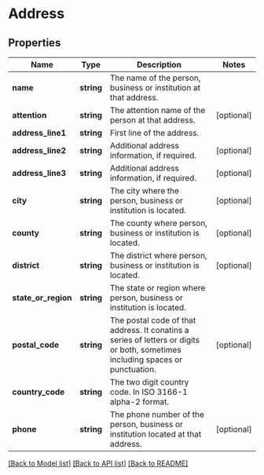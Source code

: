 # Address

## Properties
Name | Type | Description | Notes
------------ | ------------- | ------------- | -------------
**name** | **string** | The name of the person, business or institution at that address. | 
**attention** | **string** | The attention name of the person at that address. | [optional] 
**address_line1** | **string** | First line of the address. | 
**address_line2** | **string** | Additional address information, if required. | [optional] 
**address_line3** | **string** | Additional address information, if required. | [optional] 
**city** | **string** | The city where the person, business or institution is located. | [optional] 
**county** | **string** | The county where person, business or institution is located. | [optional] 
**district** | **string** | The district where person, business or institution is located. | [optional] 
**state_or_region** | **string** | The state or region where person, business or institution is located. | 
**postal_code** | **string** | The postal code of that address. It conatins a series of letters or digits or both, sometimes including spaces or punctuation. | [optional] 
**country_code** | **string** | The two digit country code. In ISO 3166-1 alpha-2 format. | 
**phone** | **string** | The phone number of the person, business or institution located at that address. | [optional] 

[[Back to Model list]](../README.md#documentation-for-models) [[Back to API list]](../README.md#documentation-for-api-endpoints) [[Back to README]](../README.md)


